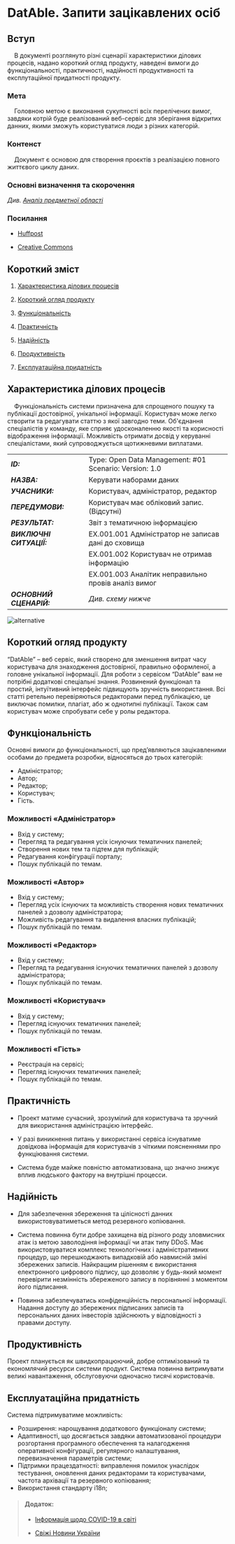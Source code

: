 # DatAble. Запити зацікавлених осіб

## Вступ


&#160;&#160;&#160;&#160;В документі розглянуто різні сценарії характеристики ділових процесів, надано короткий огляд продукту, наведені вимоги до
 функціональності, практичності, надійності продуктивності та експлутаційної придатності продукту.

### Мета

&#160;&#160;&#160;&#160;Головною метою є виконання сукупності всіх перелічених вимог, завдяки котрій буде реалізований веб-сервіс для зберігання відкритих данних, 
якими зможуть користуватися люди з різних категорій.

### Контенст

&#160;&#160;&#160;&#160;Документ є основою для створення проєктів з реалізацією повного життєвого циклу даних.


### Основні визначення та скорочення

*Див. [Аналіз предметної області](state-of-the-art.md#основні-визначення)*

### Посилання

 - [Huffpost](https://www.huffpost.com/entry/the-open-data-charter-a-r_b_8391470)

 - [Creative Commons](https://wiki.creativecommons.org/wiki/Share_Alike)


## Короткий зміст

 1. [Характеристика ділових процесів](#характеристика-ділових-процесів)
 
 2. [Короткий огляд продукту](#короткий-огляд-продукту)
 
 3. [Функціональність](#функціональність)
 
 4. [Практичність](#практичність)
 
 5. [Надійність](#надійність)
 
 6. [Продуктивність](#продуктивність)
 
 7. [Експлуатаційна придатність](#експлуатаційна-придатність)
 

## Характеристика ділових процесів

&#160;&#160;&#160;&#160;Функціональність системи призначена для спрощеного пошуку та публікації достовірної, унікальної інформації. Користувач
може легко створити та редагувати статтю з якої завгодно теми. Об'єднання спеціалістів у команду, яке сприяє удосконаленню
якості та корисності відображення інформації. Можливість отримати досвід у керуванні спеціалістами, який супроводжується
щотижневими виплатами.

|                           |   |
|---                        |---|
| ***ID:***                 |Type: Open Data Management: #01 Scenario: Version: 1.0|
| ***НАЗВА:***              |Керувати наборами даних|
| ***УЧАСНИКИ:***           |Користувач, адміністратор, редактор|
| ***ПЕРЕДУМОВИ:***         |Користувач має обліковий запис.(Відсутні)|
| ***РЕЗУЛЬТАТ:***          |Звіт з тематичною інформацією|
| ***ВИКЛЮЧНІ СИТУАЦІЇ:***  |EX.001.001 Адміністратор не записав дані до сховища|
|                           |EX.001.002 Користувач не отримав інформацію|
|                           |EX.001.003 Аналітик неправильно провів аналіз вимог|
| ***ОСНОВНИЙ СЦЕНАРІЙ:***  |*Див. схему нижче*|

![alternative](http://www.plantuml.com/plantuml/png/TLDTojf057tFAWRVTGMbg4WXKAmeNS1eXYB4YKp6WczgaRPFBQNaeL2AEx1YYjIVDTpPKKzkd3Jjztq1kJ-USy-PEqaxjTBOnImEvCGcHZJeCntfuZAwkiojtSQjQEysT7EhXf2fw4IpgQwmtue-dHZtZWv0lcVKwrIP0C_4A6cL62SB7Kcp50rPqCLeq64OOj3XJlCv5my9eRRAG6xwLecXcYV6CZCS1eK6U4X1IxGrIGn7t-7X0-s5MvUsAASBxKkrPMhLh1BqTIIj7CjKWRnpMxhH0SoFb9SSd5E-KNy5NkbugfNeXlntMNN3ce4VMDtnNtL1DzxZgIZeYir-4bWofy1jHU_5YCSXrYRjw8ob_gAVcD3hCmBnAKJ_vO0HY434iSBE4fq2zHM87F8vdVqcaeMPgFG_t9V2EVqkZC9kThVeilAaSwLxs5I01pSbdZNz_b3LjYc2Ca6BZuCVqahn7j6g9leUHZPhCZWfEfx89KW8FiL1EGMDSqWL1KFkryObJBHQBV-wU9z1E4HLNQ1dFDh3bAhdapeGizY5hrcBEtWtsqf7-Bp-0000)

## Короткий огляд продукту

“DatAble” – веб сервіс, який створено для зменшення витрат часу користувача для знаходження достовірної, 
правильно оформленої, а головне унікальної інформації. Для роботи з сервісом “DatAble” 
вам не потрібні додаткові спеціальні знання. Розвинений функціонал та простий, інтуїтивний інтерфейс підвищують 
зручність використання. Всі статті ретельно перевіряються редакторами перед публікацією, це виключає 
помилки, плагіат, або ж однотипні публікації. Також сам користувач може спробувати себе у ролы редактора.

## Функціональність
 Основні вимоги до функціональності, що пред’являються зацікавленими
особами до предмета розробки, відносяться до трьох категорій:
- Адміністратор;
- Автор;
- Редактор;
- Користувач;
- Гість.

### Можливості «Адміністратор»
- Вхід у систему;
- Перегляд та редагування усіх існуючих тематичних панелей;
- Створення нових тем та підтем для публікацій;
- Редагування конфігурації порталу;
- Пошук публікацій по темам.
<!-- - Доступ до перегляду, збору та аналізу статистичних данних. -->

### Можливості «Автор»
- Вхід у систему;
- Перегляд усіх існуючих та можливість створення нових тематичних панелей з дозволу адміністратора;
- Можливість редагування та видалення власних публікацій;
- Пошук публікацій по темам.

### Можливості «Редактор»
- Вхід у систему;
- Перегляд та редагування існуючих тематичних панелей з дозволу адміністратора;
- Пошук публікацій по темам.
 
### Можливості «Користувач»
- Вхід у систему;
- Перегляд існуючих тематичних панелей;
- Пошук публікацій по темам.

### Можливості «Гість»
- Реєстрація на сервісі;
- Перегляд існуючих тематичних панелей;
- Пошук публікацій по темам.

## Практичність
- Проект матиме сучасний, зрозумілий для користувача та зручний для використання адміністрацією інтерфейс.

- У разі виникнення питань у використанні сервіса існуватиме довідкова інформація для користувачів  з чіткими
 поясненнями про функціювання системи.

- Система буде майже повністю автоматизована, що значно знижує вплив людського фактору на внутрішні процесси.

## Надійність
- Для забезпечення збереження та цілісності данних використовуватиметься метод резервного копіювання.

- Система повинна бути добре захищена від різного роду зловмисних атак із метою заволодіння інформації чи атак
типу DDoS. Має використовуватися комплекс технологічних і адміністративних процедур, що перешкоджають випадковій
або навмисній зміні збережених записів. Найкращим рішенням є використання електронного цифрового підпису, що
дозволяє у будь-який момент перевірити незмінність збереженого запису в порівнянні з моментом його підписання.

- Повинна забезпечуватись конфіденційність персональної інформації. Надання доступу до збережених
підписаних записів та персональних даних інвесторів здійснюють у відповідності з правами доступу.

## Продуктивність
 Проект планується як швидкопрацюючий, добре оптимізований та економлячий ресурси системи продукт. 
 Система повинна витримувати великі навантаження, обслуговуючи одночасно тисячі користовачів.

## Експлуатаційна придатність
Система підтримуватиме можливість:
- Розширення: нарощування додаткового функціоналу системи;
- Адаптивності, що досягається завдяки автоматизованої процедури розгортання програмного обеспечення та налагодження 
оперативної конфігурації, регулярного налаштування, перевизначення параметрів системи;
- Підтримки працездатності: виправлення помилок унаслідок тестування, оновлення даних редакторами та користувачами, 
частота архівації та резервного копіювання;
- Використання стандарту i18n;

><h4>Додаток:</h4>
>
>- [Інформація щодо COVID-19 в світі](https://covid19info.live/)
>
>- [Свіжі Новини України](https://www.ukr.net/ua/)

